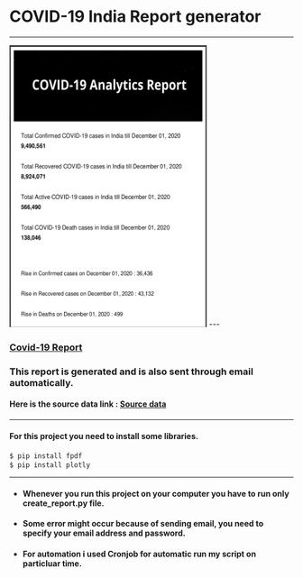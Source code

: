 # **COVID-19 India Report generator**

---
<!-- ![Cover Page](./image/cover-page.png) -->

<img src="./image/cover-page.png" height="500" width="350">
--- 

### [Covid-19 Report](https://github.com/malavmevada/Covid-19-Report-generator/blob/master/covid_report.pdf)

### This report is generated and is also sent through email automatically.


#### Here is the source data link :  [Source data](https://github.com/covid19india/api.git)
---

#### For this project you need to install some libraries.


```
$ pip install fpdf
$ pip install plotly
```

---
 - #### Whenever you run this project on your computer you have to run only create_report.py file.

 - #### Some error might occur because of sending email, you need to specify your email address and password.


- #### For automation i used Cronjob for automatic run my script on particluar time.

